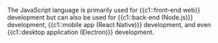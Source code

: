 The JavaScript language is primarily used for {{c1::front-end web}} development but can also
be used for {{c1::back-end (Node.js)}} development, {{c1::mobile app (React Native)}} development,
and even {{c1::desktop application (Electron)}} development.
